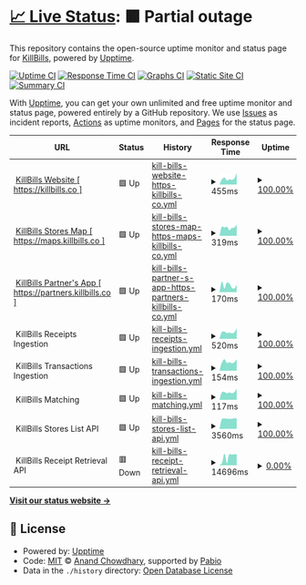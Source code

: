 # [📈 Live Status](https://killbillsdev.github.io/StatusPage): <!--live status--> **🟧 Partial outage**

This repository contains the open-source uptime monitor and status page for [KillBills](https://www.killbills.co/), powered by [Upptime](https://github.com/upptime/upptime).

[![Uptime CI](https://github.com/killbillsdev/StatusPage/workflows/Uptime%20CI/badge.svg)](https://github.com/killbillsdev/StatusPage/actions?query=workflow%3A%22Uptime+CI%22)
[![Response Time CI](https://github.com/killbillsdev/StatusPage/workflows/Response%20Time%20CI/badge.svg)](https://github.com/killbillsdev/StatusPage/actions?query=workflow%3A%22Response+Time+CI%22)
[![Graphs CI](https://github.com/killbillsdev/StatusPage/workflows/Graphs%20CI/badge.svg)](https://github.com/killbillsdev/StatusPage/actions?query=workflow%3A%22Graphs+CI%22)
[![Static Site CI](https://github.com/killbillsdev/StatusPage/workflows/Static%20Site%20CI/badge.svg)](https://github.com/killbillsdev/StatusPage/actions?query=workflow%3A%22Static+Site+CI%22)
[![Summary CI](https://github.com/killbillsdev/StatusPage/workflows/Summary%20CI/badge.svg)](https://github.com/killbillsdev/StatusPage/actions?query=workflow%3A%22Summary+CI%22)

With [Upptime](https://upptime.js.org), you can get your own unlimited and free uptime monitor and status page, powered entirely by a GitHub repository. We use [Issues](https://github.com/killbillsdev/StatusPage/issues) as incident reports, [Actions](https://github.com/killbillsdev/StatusPage/actions) as uptime monitors, and [Pages](https://killbillsdev.github.io/StatusPage) for the status page.

<!--start: status pages-->
<!-- This summary is generated by Upptime (https://github.com/upptime/upptime) -->
<!-- Do not edit this manually, your changes will be overwritten -->
<!-- prettier-ignore -->
| URL | Status | History | Response Time | Uptime |
| --- | ------ | ------- | ------------- | ------ |
| <img alt="" src="https://cdn.prod.website-files.com/65266c5d2cc55475b719db3a/65266c5d2cc55475b719dbea_favicon-killbillz%201.svg" height="13"> [KillBills Website [ https://killbills.co ]](https://killbills.co) | 🟩 Up | [kill-bills-website-https-killbills-co.yml](https://github.com/killbillsdev/StatusPage/commits/HEAD/history/kill-bills-website-https-killbills-co.yml) | <details><summary><img alt="Response time graph" src="./graphs/kill-bills-website-https-killbills-co/response-time-week.png" height="20"> 455ms</summary><br><a href="https://status.killbills.co/history/kill-bills-website-https-killbills-co"><img alt="Response time 513" src="https://img.shields.io/endpoint?url=https%3A%2F%2Fraw.githubusercontent.com%2Fkillbillsdev%2FStatusPage%2FHEAD%2Fapi%2Fkill-bills-website-https-killbills-co%2Fresponse-time.json"></a><br><a href="https://status.killbills.co/history/kill-bills-website-https-killbills-co"><img alt="24-hour response time 270" src="https://img.shields.io/endpoint?url=https%3A%2F%2Fraw.githubusercontent.com%2Fkillbillsdev%2FStatusPage%2FHEAD%2Fapi%2Fkill-bills-website-https-killbills-co%2Fresponse-time-day.json"></a><br><a href="https://status.killbills.co/history/kill-bills-website-https-killbills-co"><img alt="7-day response time 455" src="https://img.shields.io/endpoint?url=https%3A%2F%2Fraw.githubusercontent.com%2Fkillbillsdev%2FStatusPage%2FHEAD%2Fapi%2Fkill-bills-website-https-killbills-co%2Fresponse-time-week.json"></a><br><a href="https://status.killbills.co/history/kill-bills-website-https-killbills-co"><img alt="30-day response time 621" src="https://img.shields.io/endpoint?url=https%3A%2F%2Fraw.githubusercontent.com%2Fkillbillsdev%2FStatusPage%2FHEAD%2Fapi%2Fkill-bills-website-https-killbills-co%2Fresponse-time-month.json"></a><br><a href="https://status.killbills.co/history/kill-bills-website-https-killbills-co"><img alt="1-year response time 513" src="https://img.shields.io/endpoint?url=https%3A%2F%2Fraw.githubusercontent.com%2Fkillbillsdev%2FStatusPage%2FHEAD%2Fapi%2Fkill-bills-website-https-killbills-co%2Fresponse-time-year.json"></a></details> | <details><summary><a href="https://status.killbills.co/history/kill-bills-website-https-killbills-co">100.00%</a></summary><a href="https://status.killbills.co/history/kill-bills-website-https-killbills-co"><img alt="All-time uptime 100.00%" src="https://img.shields.io/endpoint?url=https%3A%2F%2Fraw.githubusercontent.com%2Fkillbillsdev%2FStatusPage%2FHEAD%2Fapi%2Fkill-bills-website-https-killbills-co%2Fuptime.json"></a><br><a href="https://status.killbills.co/history/kill-bills-website-https-killbills-co"><img alt="24-hour uptime 100.00%" src="https://img.shields.io/endpoint?url=https%3A%2F%2Fraw.githubusercontent.com%2Fkillbillsdev%2FStatusPage%2FHEAD%2Fapi%2Fkill-bills-website-https-killbills-co%2Fuptime-day.json"></a><br><a href="https://status.killbills.co/history/kill-bills-website-https-killbills-co"><img alt="7-day uptime 100.00%" src="https://img.shields.io/endpoint?url=https%3A%2F%2Fraw.githubusercontent.com%2Fkillbillsdev%2FStatusPage%2FHEAD%2Fapi%2Fkill-bills-website-https-killbills-co%2Fuptime-week.json"></a><br><a href="https://status.killbills.co/history/kill-bills-website-https-killbills-co"><img alt="30-day uptime 100.00%" src="https://img.shields.io/endpoint?url=https%3A%2F%2Fraw.githubusercontent.com%2Fkillbillsdev%2FStatusPage%2FHEAD%2Fapi%2Fkill-bills-website-https-killbills-co%2Fuptime-month.json"></a><br><a href="https://status.killbills.co/history/kill-bills-website-https-killbills-co"><img alt="1-year uptime 100.00%" src="https://img.shields.io/endpoint?url=https%3A%2F%2Fraw.githubusercontent.com%2Fkillbillsdev%2FStatusPage%2FHEAD%2Fapi%2Fkill-bills-website-https-killbills-co%2Fuptime-year.json"></a></details>
| <img alt="" src="https://cdn.prod.website-files.com/65266c5d2cc55475b719db3a/65266c5d2cc55475b719dbea_favicon-killbillz%201.svg" height="13"> [KillBills Stores Map [ https://maps.killbills.co ]](https://maps.killbills.co) | 🟩 Up | [kill-bills-stores-map-https-maps-killbills-co.yml](https://github.com/killbillsdev/StatusPage/commits/HEAD/history/kill-bills-stores-map-https-maps-killbills-co.yml) | <details><summary><img alt="Response time graph" src="./graphs/kill-bills-stores-map-https-maps-killbills-co/response-time-week.png" height="20"> 319ms</summary><br><a href="https://status.killbills.co/history/kill-bills-stores-map-https-maps-killbills-co"><img alt="Response time 186" src="https://img.shields.io/endpoint?url=https%3A%2F%2Fraw.githubusercontent.com%2Fkillbillsdev%2FStatusPage%2FHEAD%2Fapi%2Fkill-bills-stores-map-https-maps-killbills-co%2Fresponse-time.json"></a><br><a href="https://status.killbills.co/history/kill-bills-stores-map-https-maps-killbills-co"><img alt="24-hour response time 289" src="https://img.shields.io/endpoint?url=https%3A%2F%2Fraw.githubusercontent.com%2Fkillbillsdev%2FStatusPage%2FHEAD%2Fapi%2Fkill-bills-stores-map-https-maps-killbills-co%2Fresponse-time-day.json"></a><br><a href="https://status.killbills.co/history/kill-bills-stores-map-https-maps-killbills-co"><img alt="7-day response time 319" src="https://img.shields.io/endpoint?url=https%3A%2F%2Fraw.githubusercontent.com%2Fkillbillsdev%2FStatusPage%2FHEAD%2Fapi%2Fkill-bills-stores-map-https-maps-killbills-co%2Fresponse-time-week.json"></a><br><a href="https://status.killbills.co/history/kill-bills-stores-map-https-maps-killbills-co"><img alt="30-day response time 295" src="https://img.shields.io/endpoint?url=https%3A%2F%2Fraw.githubusercontent.com%2Fkillbillsdev%2FStatusPage%2FHEAD%2Fapi%2Fkill-bills-stores-map-https-maps-killbills-co%2Fresponse-time-month.json"></a><br><a href="https://status.killbills.co/history/kill-bills-stores-map-https-maps-killbills-co"><img alt="1-year response time 186" src="https://img.shields.io/endpoint?url=https%3A%2F%2Fraw.githubusercontent.com%2Fkillbillsdev%2FStatusPage%2FHEAD%2Fapi%2Fkill-bills-stores-map-https-maps-killbills-co%2Fresponse-time-year.json"></a></details> | <details><summary><a href="https://status.killbills.co/history/kill-bills-stores-map-https-maps-killbills-co">100.00%</a></summary><a href="https://status.killbills.co/history/kill-bills-stores-map-https-maps-killbills-co"><img alt="All-time uptime 100.00%" src="https://img.shields.io/endpoint?url=https%3A%2F%2Fraw.githubusercontent.com%2Fkillbillsdev%2FStatusPage%2FHEAD%2Fapi%2Fkill-bills-stores-map-https-maps-killbills-co%2Fuptime.json"></a><br><a href="https://status.killbills.co/history/kill-bills-stores-map-https-maps-killbills-co"><img alt="24-hour uptime 100.00%" src="https://img.shields.io/endpoint?url=https%3A%2F%2Fraw.githubusercontent.com%2Fkillbillsdev%2FStatusPage%2FHEAD%2Fapi%2Fkill-bills-stores-map-https-maps-killbills-co%2Fuptime-day.json"></a><br><a href="https://status.killbills.co/history/kill-bills-stores-map-https-maps-killbills-co"><img alt="7-day uptime 100.00%" src="https://img.shields.io/endpoint?url=https%3A%2F%2Fraw.githubusercontent.com%2Fkillbillsdev%2FStatusPage%2FHEAD%2Fapi%2Fkill-bills-stores-map-https-maps-killbills-co%2Fuptime-week.json"></a><br><a href="https://status.killbills.co/history/kill-bills-stores-map-https-maps-killbills-co"><img alt="30-day uptime 100.00%" src="https://img.shields.io/endpoint?url=https%3A%2F%2Fraw.githubusercontent.com%2Fkillbillsdev%2FStatusPage%2FHEAD%2Fapi%2Fkill-bills-stores-map-https-maps-killbills-co%2Fuptime-month.json"></a><br><a href="https://status.killbills.co/history/kill-bills-stores-map-https-maps-killbills-co"><img alt="1-year uptime 100.00%" src="https://img.shields.io/endpoint?url=https%3A%2F%2Fraw.githubusercontent.com%2Fkillbillsdev%2FStatusPage%2FHEAD%2Fapi%2Fkill-bills-stores-map-https-maps-killbills-co%2Fuptime-year.json"></a></details>
| <img alt="" src="https://cdn.prod.website-files.com/65266c5d2cc55475b719db3a/65266c5d2cc55475b719dbea_favicon-killbillz%201.svg" height="13"> [KillBills Partner's App [ https://partners.killbills.co ]](https://partners.killbills.co) | 🟩 Up | [kill-bills-partner-s-app-https-partners-killbills-co.yml](https://github.com/killbillsdev/StatusPage/commits/HEAD/history/kill-bills-partner-s-app-https-partners-killbills-co.yml) | <details><summary><img alt="Response time graph" src="./graphs/kill-bills-partner-s-app-https-partners-killbills-co/response-time-week.png" height="20"> 170ms</summary><br><a href="https://status.killbills.co/history/kill-bills-partner-s-app-https-partners-killbills-co"><img alt="Response time 178" src="https://img.shields.io/endpoint?url=https%3A%2F%2Fraw.githubusercontent.com%2Fkillbillsdev%2FStatusPage%2FHEAD%2Fapi%2Fkill-bills-partner-s-app-https-partners-killbills-co%2Fresponse-time.json"></a><br><a href="https://status.killbills.co/history/kill-bills-partner-s-app-https-partners-killbills-co"><img alt="24-hour response time 78" src="https://img.shields.io/endpoint?url=https%3A%2F%2Fraw.githubusercontent.com%2Fkillbillsdev%2FStatusPage%2FHEAD%2Fapi%2Fkill-bills-partner-s-app-https-partners-killbills-co%2Fresponse-time-day.json"></a><br><a href="https://status.killbills.co/history/kill-bills-partner-s-app-https-partners-killbills-co"><img alt="7-day response time 170" src="https://img.shields.io/endpoint?url=https%3A%2F%2Fraw.githubusercontent.com%2Fkillbillsdev%2FStatusPage%2FHEAD%2Fapi%2Fkill-bills-partner-s-app-https-partners-killbills-co%2Fresponse-time-week.json"></a><br><a href="https://status.killbills.co/history/kill-bills-partner-s-app-https-partners-killbills-co"><img alt="30-day response time 288" src="https://img.shields.io/endpoint?url=https%3A%2F%2Fraw.githubusercontent.com%2Fkillbillsdev%2FStatusPage%2FHEAD%2Fapi%2Fkill-bills-partner-s-app-https-partners-killbills-co%2Fresponse-time-month.json"></a><br><a href="https://status.killbills.co/history/kill-bills-partner-s-app-https-partners-killbills-co"><img alt="1-year response time 178" src="https://img.shields.io/endpoint?url=https%3A%2F%2Fraw.githubusercontent.com%2Fkillbillsdev%2FStatusPage%2FHEAD%2Fapi%2Fkill-bills-partner-s-app-https-partners-killbills-co%2Fresponse-time-year.json"></a></details> | <details><summary><a href="https://status.killbills.co/history/kill-bills-partner-s-app-https-partners-killbills-co">100.00%</a></summary><a href="https://status.killbills.co/history/kill-bills-partner-s-app-https-partners-killbills-co"><img alt="All-time uptime 100.00%" src="https://img.shields.io/endpoint?url=https%3A%2F%2Fraw.githubusercontent.com%2Fkillbillsdev%2FStatusPage%2FHEAD%2Fapi%2Fkill-bills-partner-s-app-https-partners-killbills-co%2Fuptime.json"></a><br><a href="https://status.killbills.co/history/kill-bills-partner-s-app-https-partners-killbills-co"><img alt="24-hour uptime 100.00%" src="https://img.shields.io/endpoint?url=https%3A%2F%2Fraw.githubusercontent.com%2Fkillbillsdev%2FStatusPage%2FHEAD%2Fapi%2Fkill-bills-partner-s-app-https-partners-killbills-co%2Fuptime-day.json"></a><br><a href="https://status.killbills.co/history/kill-bills-partner-s-app-https-partners-killbills-co"><img alt="7-day uptime 100.00%" src="https://img.shields.io/endpoint?url=https%3A%2F%2Fraw.githubusercontent.com%2Fkillbillsdev%2FStatusPage%2FHEAD%2Fapi%2Fkill-bills-partner-s-app-https-partners-killbills-co%2Fuptime-week.json"></a><br><a href="https://status.killbills.co/history/kill-bills-partner-s-app-https-partners-killbills-co"><img alt="30-day uptime 100.00%" src="https://img.shields.io/endpoint?url=https%3A%2F%2Fraw.githubusercontent.com%2Fkillbillsdev%2FStatusPage%2FHEAD%2Fapi%2Fkill-bills-partner-s-app-https-partners-killbills-co%2Fuptime-month.json"></a><br><a href="https://status.killbills.co/history/kill-bills-partner-s-app-https-partners-killbills-co"><img alt="1-year uptime 100.00%" src="https://img.shields.io/endpoint?url=https%3A%2F%2Fraw.githubusercontent.com%2Fkillbillsdev%2FStatusPage%2FHEAD%2Fapi%2Fkill-bills-partner-s-app-https-partners-killbills-co%2Fuptime-year.json"></a></details>
| <img alt="" src="https://cdn.prod.website-files.com/65266c5d2cc55475b719db3a/65266c5d2cc55475b719dbea_favicon-killbillz%201.svg" height="13"> KillBills Receipts Ingestion | 🟩 Up | [kill-bills-receipts-ingestion.yml](https://github.com/killbillsdev/StatusPage/commits/HEAD/history/kill-bills-receipts-ingestion.yml) | <details><summary><img alt="Response time graph" src="./graphs/kill-bills-receipts-ingestion/response-time-week.png" height="20"> 520ms</summary><br><a href="https://status.killbills.co/history/kill-bills-receipts-ingestion"><img alt="Response time 809" src="https://img.shields.io/endpoint?url=https%3A%2F%2Fraw.githubusercontent.com%2Fkillbillsdev%2FStatusPage%2FHEAD%2Fapi%2Fkill-bills-receipts-ingestion%2Fresponse-time.json"></a><br><a href="https://status.killbills.co/history/kill-bills-receipts-ingestion"><img alt="24-hour response time 405" src="https://img.shields.io/endpoint?url=https%3A%2F%2Fraw.githubusercontent.com%2Fkillbillsdev%2FStatusPage%2FHEAD%2Fapi%2Fkill-bills-receipts-ingestion%2Fresponse-time-day.json"></a><br><a href="https://status.killbills.co/history/kill-bills-receipts-ingestion"><img alt="7-day response time 520" src="https://img.shields.io/endpoint?url=https%3A%2F%2Fraw.githubusercontent.com%2Fkillbillsdev%2FStatusPage%2FHEAD%2Fapi%2Fkill-bills-receipts-ingestion%2Fresponse-time-week.json"></a><br><a href="https://status.killbills.co/history/kill-bills-receipts-ingestion"><img alt="30-day response time 530" src="https://img.shields.io/endpoint?url=https%3A%2F%2Fraw.githubusercontent.com%2Fkillbillsdev%2FStatusPage%2FHEAD%2Fapi%2Fkill-bills-receipts-ingestion%2Fresponse-time-month.json"></a><br><a href="https://status.killbills.co/history/kill-bills-receipts-ingestion"><img alt="1-year response time 809" src="https://img.shields.io/endpoint?url=https%3A%2F%2Fraw.githubusercontent.com%2Fkillbillsdev%2FStatusPage%2FHEAD%2Fapi%2Fkill-bills-receipts-ingestion%2Fresponse-time-year.json"></a></details> | <details><summary><a href="https://status.killbills.co/history/kill-bills-receipts-ingestion">100.00%</a></summary><a href="https://status.killbills.co/history/kill-bills-receipts-ingestion"><img alt="All-time uptime 99.95%" src="https://img.shields.io/endpoint?url=https%3A%2F%2Fraw.githubusercontent.com%2Fkillbillsdev%2FStatusPage%2FHEAD%2Fapi%2Fkill-bills-receipts-ingestion%2Fuptime.json"></a><br><a href="https://status.killbills.co/history/kill-bills-receipts-ingestion"><img alt="24-hour uptime 100.00%" src="https://img.shields.io/endpoint?url=https%3A%2F%2Fraw.githubusercontent.com%2Fkillbillsdev%2FStatusPage%2FHEAD%2Fapi%2Fkill-bills-receipts-ingestion%2Fuptime-day.json"></a><br><a href="https://status.killbills.co/history/kill-bills-receipts-ingestion"><img alt="7-day uptime 100.00%" src="https://img.shields.io/endpoint?url=https%3A%2F%2Fraw.githubusercontent.com%2Fkillbillsdev%2FStatusPage%2FHEAD%2Fapi%2Fkill-bills-receipts-ingestion%2Fuptime-week.json"></a><br><a href="https://status.killbills.co/history/kill-bills-receipts-ingestion"><img alt="30-day uptime 100.00%" src="https://img.shields.io/endpoint?url=https%3A%2F%2Fraw.githubusercontent.com%2Fkillbillsdev%2FStatusPage%2FHEAD%2Fapi%2Fkill-bills-receipts-ingestion%2Fuptime-month.json"></a><br><a href="https://status.killbills.co/history/kill-bills-receipts-ingestion"><img alt="1-year uptime 99.95%" src="https://img.shields.io/endpoint?url=https%3A%2F%2Fraw.githubusercontent.com%2Fkillbillsdev%2FStatusPage%2FHEAD%2Fapi%2Fkill-bills-receipts-ingestion%2Fuptime-year.json"></a></details>
| <img alt="" src="https://cdn.prod.website-files.com/65266c5d2cc55475b719db3a/65266c5d2cc55475b719dbea_favicon-killbillz%201.svg" height="13"> KillBills Transactions Ingestion | 🟩 Up | [kill-bills-transactions-ingestion.yml](https://github.com/killbillsdev/StatusPage/commits/HEAD/history/kill-bills-transactions-ingestion.yml) | <details><summary><img alt="Response time graph" src="./graphs/kill-bills-transactions-ingestion/response-time-week.png" height="20"> 154ms</summary><br><a href="https://status.killbills.co/history/kill-bills-transactions-ingestion"><img alt="Response time 372" src="https://img.shields.io/endpoint?url=https%3A%2F%2Fraw.githubusercontent.com%2Fkillbillsdev%2FStatusPage%2FHEAD%2Fapi%2Fkill-bills-transactions-ingestion%2Fresponse-time.json"></a><br><a href="https://status.killbills.co/history/kill-bills-transactions-ingestion"><img alt="24-hour response time 126" src="https://img.shields.io/endpoint?url=https%3A%2F%2Fraw.githubusercontent.com%2Fkillbillsdev%2FStatusPage%2FHEAD%2Fapi%2Fkill-bills-transactions-ingestion%2Fresponse-time-day.json"></a><br><a href="https://status.killbills.co/history/kill-bills-transactions-ingestion"><img alt="7-day response time 154" src="https://img.shields.io/endpoint?url=https%3A%2F%2Fraw.githubusercontent.com%2Fkillbillsdev%2FStatusPage%2FHEAD%2Fapi%2Fkill-bills-transactions-ingestion%2Fresponse-time-week.json"></a><br><a href="https://status.killbills.co/history/kill-bills-transactions-ingestion"><img alt="30-day response time 159" src="https://img.shields.io/endpoint?url=https%3A%2F%2Fraw.githubusercontent.com%2Fkillbillsdev%2FStatusPage%2FHEAD%2Fapi%2Fkill-bills-transactions-ingestion%2Fresponse-time-month.json"></a><br><a href="https://status.killbills.co/history/kill-bills-transactions-ingestion"><img alt="1-year response time 372" src="https://img.shields.io/endpoint?url=https%3A%2F%2Fraw.githubusercontent.com%2Fkillbillsdev%2FStatusPage%2FHEAD%2Fapi%2Fkill-bills-transactions-ingestion%2Fresponse-time-year.json"></a></details> | <details><summary><a href="https://status.killbills.co/history/kill-bills-transactions-ingestion">100.00%</a></summary><a href="https://status.killbills.co/history/kill-bills-transactions-ingestion"><img alt="All-time uptime 99.27%" src="https://img.shields.io/endpoint?url=https%3A%2F%2Fraw.githubusercontent.com%2Fkillbillsdev%2FStatusPage%2FHEAD%2Fapi%2Fkill-bills-transactions-ingestion%2Fuptime.json"></a><br><a href="https://status.killbills.co/history/kill-bills-transactions-ingestion"><img alt="24-hour uptime 100.00%" src="https://img.shields.io/endpoint?url=https%3A%2F%2Fraw.githubusercontent.com%2Fkillbillsdev%2FStatusPage%2FHEAD%2Fapi%2Fkill-bills-transactions-ingestion%2Fuptime-day.json"></a><br><a href="https://status.killbills.co/history/kill-bills-transactions-ingestion"><img alt="7-day uptime 100.00%" src="https://img.shields.io/endpoint?url=https%3A%2F%2Fraw.githubusercontent.com%2Fkillbillsdev%2FStatusPage%2FHEAD%2Fapi%2Fkill-bills-transactions-ingestion%2Fuptime-week.json"></a><br><a href="https://status.killbills.co/history/kill-bills-transactions-ingestion"><img alt="30-day uptime 100.00%" src="https://img.shields.io/endpoint?url=https%3A%2F%2Fraw.githubusercontent.com%2Fkillbillsdev%2FStatusPage%2FHEAD%2Fapi%2Fkill-bills-transactions-ingestion%2Fuptime-month.json"></a><br><a href="https://status.killbills.co/history/kill-bills-transactions-ingestion"><img alt="1-year uptime 99.27%" src="https://img.shields.io/endpoint?url=https%3A%2F%2Fraw.githubusercontent.com%2Fkillbillsdev%2FStatusPage%2FHEAD%2Fapi%2Fkill-bills-transactions-ingestion%2Fuptime-year.json"></a></details>
| <img alt="" src="https://cdn.prod.website-files.com/65266c5d2cc55475b719db3a/65266c5d2cc55475b719dbea_favicon-killbillz%201.svg" height="13"> KillBills Matching | 🟩 Up | [kill-bills-matching.yml](https://github.com/killbillsdev/StatusPage/commits/HEAD/history/kill-bills-matching.yml) | <details><summary><img alt="Response time graph" src="./graphs/kill-bills-matching/response-time-week.png" height="20"> 117ms</summary><br><a href="https://status.killbills.co/history/kill-bills-matching"><img alt="Response time 406" src="https://img.shields.io/endpoint?url=https%3A%2F%2Fraw.githubusercontent.com%2Fkillbillsdev%2FStatusPage%2FHEAD%2Fapi%2Fkill-bills-matching%2Fresponse-time.json"></a><br><a href="https://status.killbills.co/history/kill-bills-matching"><img alt="24-hour response time 99" src="https://img.shields.io/endpoint?url=https%3A%2F%2Fraw.githubusercontent.com%2Fkillbillsdev%2FStatusPage%2FHEAD%2Fapi%2Fkill-bills-matching%2Fresponse-time-day.json"></a><br><a href="https://status.killbills.co/history/kill-bills-matching"><img alt="7-day response time 117" src="https://img.shields.io/endpoint?url=https%3A%2F%2Fraw.githubusercontent.com%2Fkillbillsdev%2FStatusPage%2FHEAD%2Fapi%2Fkill-bills-matching%2Fresponse-time-week.json"></a><br><a href="https://status.killbills.co/history/kill-bills-matching"><img alt="30-day response time 146" src="https://img.shields.io/endpoint?url=https%3A%2F%2Fraw.githubusercontent.com%2Fkillbillsdev%2FStatusPage%2FHEAD%2Fapi%2Fkill-bills-matching%2Fresponse-time-month.json"></a><br><a href="https://status.killbills.co/history/kill-bills-matching"><img alt="1-year response time 406" src="https://img.shields.io/endpoint?url=https%3A%2F%2Fraw.githubusercontent.com%2Fkillbillsdev%2FStatusPage%2FHEAD%2Fapi%2Fkill-bills-matching%2Fresponse-time-year.json"></a></details> | <details><summary><a href="https://status.killbills.co/history/kill-bills-matching">100.00%</a></summary><a href="https://status.killbills.co/history/kill-bills-matching"><img alt="All-time uptime 89.91%" src="https://img.shields.io/endpoint?url=https%3A%2F%2Fraw.githubusercontent.com%2Fkillbillsdev%2FStatusPage%2FHEAD%2Fapi%2Fkill-bills-matching%2Fuptime.json"></a><br><a href="https://status.killbills.co/history/kill-bills-matching"><img alt="24-hour uptime 100.00%" src="https://img.shields.io/endpoint?url=https%3A%2F%2Fraw.githubusercontent.com%2Fkillbillsdev%2FStatusPage%2FHEAD%2Fapi%2Fkill-bills-matching%2Fuptime-day.json"></a><br><a href="https://status.killbills.co/history/kill-bills-matching"><img alt="7-day uptime 100.00%" src="https://img.shields.io/endpoint?url=https%3A%2F%2Fraw.githubusercontent.com%2Fkillbillsdev%2FStatusPage%2FHEAD%2Fapi%2Fkill-bills-matching%2Fuptime-week.json"></a><br><a href="https://status.killbills.co/history/kill-bills-matching"><img alt="30-day uptime 83.70%" src="https://img.shields.io/endpoint?url=https%3A%2F%2Fraw.githubusercontent.com%2Fkillbillsdev%2FStatusPage%2FHEAD%2Fapi%2Fkill-bills-matching%2Fuptime-month.json"></a><br><a href="https://status.killbills.co/history/kill-bills-matching"><img alt="1-year uptime 89.91%" src="https://img.shields.io/endpoint?url=https%3A%2F%2Fraw.githubusercontent.com%2Fkillbillsdev%2FStatusPage%2FHEAD%2Fapi%2Fkill-bills-matching%2Fuptime-year.json"></a></details>
| <img alt="" src="https://cdn.prod.website-files.com/65266c5d2cc55475b719db3a/65266c5d2cc55475b719dbea_favicon-killbillz%201.svg" height="13"> KillBills Stores List API | 🟩 Up | [kill-bills-stores-list-api.yml](https://github.com/killbillsdev/StatusPage/commits/HEAD/history/kill-bills-stores-list-api.yml) | <details><summary><img alt="Response time graph" src="./graphs/kill-bills-stores-list-api/response-time-week.png" height="20"> 3560ms</summary><br><a href="https://status.killbills.co/history/kill-bills-stores-list-api"><img alt="Response time 16235" src="https://img.shields.io/endpoint?url=https%3A%2F%2Fraw.githubusercontent.com%2Fkillbillsdev%2FStatusPage%2FHEAD%2Fapi%2Fkill-bills-stores-list-api%2Fresponse-time.json"></a><br><a href="https://status.killbills.co/history/kill-bills-stores-list-api"><img alt="24-hour response time 3522" src="https://img.shields.io/endpoint?url=https%3A%2F%2Fraw.githubusercontent.com%2Fkillbillsdev%2FStatusPage%2FHEAD%2Fapi%2Fkill-bills-stores-list-api%2Fresponse-time-day.json"></a><br><a href="https://status.killbills.co/history/kill-bills-stores-list-api"><img alt="7-day response time 3560" src="https://img.shields.io/endpoint?url=https%3A%2F%2Fraw.githubusercontent.com%2Fkillbillsdev%2FStatusPage%2FHEAD%2Fapi%2Fkill-bills-stores-list-api%2Fresponse-time-week.json"></a><br><a href="https://status.killbills.co/history/kill-bills-stores-list-api"><img alt="30-day response time 3552" src="https://img.shields.io/endpoint?url=https%3A%2F%2Fraw.githubusercontent.com%2Fkillbillsdev%2FStatusPage%2FHEAD%2Fapi%2Fkill-bills-stores-list-api%2Fresponse-time-month.json"></a><br><a href="https://status.killbills.co/history/kill-bills-stores-list-api"><img alt="1-year response time 16235" src="https://img.shields.io/endpoint?url=https%3A%2F%2Fraw.githubusercontent.com%2Fkillbillsdev%2FStatusPage%2FHEAD%2Fapi%2Fkill-bills-stores-list-api%2Fresponse-time-year.json"></a></details> | <details><summary><a href="https://status.killbills.co/history/kill-bills-stores-list-api">100.00%</a></summary><a href="https://status.killbills.co/history/kill-bills-stores-list-api"><img alt="All-time uptime 95.22%" src="https://img.shields.io/endpoint?url=https%3A%2F%2Fraw.githubusercontent.com%2Fkillbillsdev%2FStatusPage%2FHEAD%2Fapi%2Fkill-bills-stores-list-api%2Fuptime.json"></a><br><a href="https://status.killbills.co/history/kill-bills-stores-list-api"><img alt="24-hour uptime 100.00%" src="https://img.shields.io/endpoint?url=https%3A%2F%2Fraw.githubusercontent.com%2Fkillbillsdev%2FStatusPage%2FHEAD%2Fapi%2Fkill-bills-stores-list-api%2Fuptime-day.json"></a><br><a href="https://status.killbills.co/history/kill-bills-stores-list-api"><img alt="7-day uptime 100.00%" src="https://img.shields.io/endpoint?url=https%3A%2F%2Fraw.githubusercontent.com%2Fkillbillsdev%2FStatusPage%2FHEAD%2Fapi%2Fkill-bills-stores-list-api%2Fuptime-week.json"></a><br><a href="https://status.killbills.co/history/kill-bills-stores-list-api"><img alt="30-day uptime 100.00%" src="https://img.shields.io/endpoint?url=https%3A%2F%2Fraw.githubusercontent.com%2Fkillbillsdev%2FStatusPage%2FHEAD%2Fapi%2Fkill-bills-stores-list-api%2Fuptime-month.json"></a><br><a href="https://status.killbills.co/history/kill-bills-stores-list-api"><img alt="1-year uptime 95.22%" src="https://img.shields.io/endpoint?url=https%3A%2F%2Fraw.githubusercontent.com%2Fkillbillsdev%2FStatusPage%2FHEAD%2Fapi%2Fkill-bills-stores-list-api%2Fuptime-year.json"></a></details>
| <img alt="" src="https://cdn.prod.website-files.com/65266c5d2cc55475b719db3a/65266c5d2cc55475b719dbea_favicon-killbillz%201.svg" height="13"> KillBills Receipt Retrieval API | 🟥 Down | [kill-bills-receipt-retrieval-api.yml](https://github.com/killbillsdev/StatusPage/commits/HEAD/history/kill-bills-receipt-retrieval-api.yml) | <details><summary><img alt="Response time graph" src="./graphs/kill-bills-receipt-retrieval-api/response-time-week.png" height="20"> 14696ms</summary><br><a href="https://status.killbills.co/history/kill-bills-receipt-retrieval-api"><img alt="Response time 4459" src="https://img.shields.io/endpoint?url=https%3A%2F%2Fraw.githubusercontent.com%2Fkillbillsdev%2FStatusPage%2FHEAD%2Fapi%2Fkill-bills-receipt-retrieval-api%2Fresponse-time.json"></a><br><a href="https://status.killbills.co/history/kill-bills-receipt-retrieval-api"><img alt="24-hour response time 3028" src="https://img.shields.io/endpoint?url=https%3A%2F%2Fraw.githubusercontent.com%2Fkillbillsdev%2FStatusPage%2FHEAD%2Fapi%2Fkill-bills-receipt-retrieval-api%2Fresponse-time-day.json"></a><br><a href="https://status.killbills.co/history/kill-bills-receipt-retrieval-api"><img alt="7-day response time 14696" src="https://img.shields.io/endpoint?url=https%3A%2F%2Fraw.githubusercontent.com%2Fkillbillsdev%2FStatusPage%2FHEAD%2Fapi%2Fkill-bills-receipt-retrieval-api%2Fresponse-time-week.json"></a><br><a href="https://status.killbills.co/history/kill-bills-receipt-retrieval-api"><img alt="30-day response time 9139" src="https://img.shields.io/endpoint?url=https%3A%2F%2Fraw.githubusercontent.com%2Fkillbillsdev%2FStatusPage%2FHEAD%2Fapi%2Fkill-bills-receipt-retrieval-api%2Fresponse-time-month.json"></a><br><a href="https://status.killbills.co/history/kill-bills-receipt-retrieval-api"><img alt="1-year response time 4459" src="https://img.shields.io/endpoint?url=https%3A%2F%2Fraw.githubusercontent.com%2Fkillbillsdev%2FStatusPage%2FHEAD%2Fapi%2Fkill-bills-receipt-retrieval-api%2Fresponse-time-year.json"></a></details> | <details><summary><a href="https://status.killbills.co/history/kill-bills-receipt-retrieval-api">0.00%</a></summary><a href="https://status.killbills.co/history/kill-bills-receipt-retrieval-api"><img alt="All-time uptime 82.77%" src="https://img.shields.io/endpoint?url=https%3A%2F%2Fraw.githubusercontent.com%2Fkillbillsdev%2FStatusPage%2FHEAD%2Fapi%2Fkill-bills-receipt-retrieval-api%2Fuptime.json"></a><br><a href="https://status.killbills.co/history/kill-bills-receipt-retrieval-api"><img alt="24-hour uptime 0.00%" src="https://img.shields.io/endpoint?url=https%3A%2F%2Fraw.githubusercontent.com%2Fkillbillsdev%2FStatusPage%2FHEAD%2Fapi%2Fkill-bills-receipt-retrieval-api%2Fuptime-day.json"></a><br><a href="https://status.killbills.co/history/kill-bills-receipt-retrieval-api"><img alt="7-day uptime 0.00%" src="https://img.shields.io/endpoint?url=https%3A%2F%2Fraw.githubusercontent.com%2Fkillbillsdev%2FStatusPage%2FHEAD%2Fapi%2Fkill-bills-receipt-retrieval-api%2Fuptime-week.json"></a><br><a href="https://status.killbills.co/history/kill-bills-receipt-retrieval-api"><img alt="30-day uptime 20.97%" src="https://img.shields.io/endpoint?url=https%3A%2F%2Fraw.githubusercontent.com%2Fkillbillsdev%2FStatusPage%2FHEAD%2Fapi%2Fkill-bills-receipt-retrieval-api%2Fuptime-month.json"></a><br><a href="https://status.killbills.co/history/kill-bills-receipt-retrieval-api"><img alt="1-year uptime 82.77%" src="https://img.shields.io/endpoint?url=https%3A%2F%2Fraw.githubusercontent.com%2Fkillbillsdev%2FStatusPage%2FHEAD%2Fapi%2Fkill-bills-receipt-retrieval-api%2Fuptime-year.json"></a></details>

<!--end: status pages-->

[**Visit our status website →**](https://killbillsdev.github.io/StatusPage)

## 📄 License

- Powered by: [Upptime](https://github.com/upptime/upptime)
- Code: [MIT](./LICENSE) © [Anand Chowdhary](https://anandchowdhary.com), supported by [Pabio](https://pabio.com)
- Data in the `./history` directory: [Open Database License](https://opendatacommons.org/licenses/odbl/1-0/)

